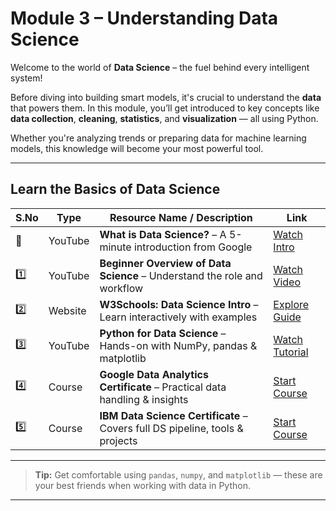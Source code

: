 #  Module 3 – Understanding Data Science

Welcome to the world of **Data Science** – the fuel behind every intelligent system!

Before diving into building smart models, it's crucial to understand the **data** that powers them. In this module, you’ll get introduced to key concepts like **data collection**, **cleaning**, **statistics**, and **visualization** — all using Python.

Whether you're analyzing trends or preparing data for machine learning models, this knowledge will become your most powerful tool.

---

##  Learn the Basics of Data Science

| S.No | Type      | Resource Name / Description                                                   | Link |
|------|-----------|--------------------------------------------------------------------------------|------|
| 🎁    | YouTube   | **What is Data Science?** – A 5-minute introduction from Google                | [Watch Intro](https://www.youtube.com/watch?v=X3paOmcrTjQ) |
| 1️⃣   | YouTube   | **Beginner Overview of Data Science** – Understand the role and workflow      | [Watch Video](https://www.youtube.com/watch?v=ua-CiDNNj30) |
| 2️⃣   | Website   | **W3Schools: Data Science Intro** – Learn interactively with examples         | [Explore Guide](https://www.w3schools.com/datascience/ds_introduction.asp) |
| 3️⃣   | YouTube   | **Python for Data Science** – Hands-on with NumPy, pandas & matplotlib        | [Watch Tutorial](https://www.youtube.com/watch?v=LHBE6Q9XlzI) |
| 4️⃣   | Course    | **Google Data Analytics Certificate** – Practical data handling & insights    | [Start Course](https://www.coursera.org/professional-certificates/google-data-analytics) |
| 5️⃣   | Course | **IBM Data Science Certificate** – Covers full DS pipeline, tools & projects   | [Start Course](https://www.coursera.org/professional-certificates/ibm-data-science) |

---

>  **Tip:** Get comfortable using `pandas`, `numpy`, and `matplotlib` — these are your best friends when working with data in Python.

---
